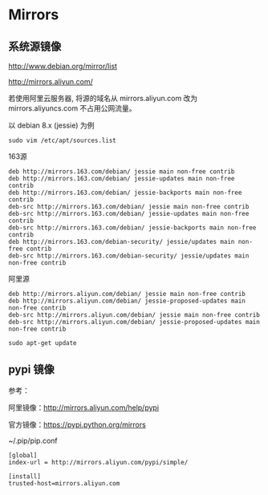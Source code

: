 # Mirrors

## 系统源镜像

http://www.debian.org/mirror/list

http://mirrors.aliyun.com/

若使用阿里云服务器, 将源的域名从 mirrors.aliyun.com 改为 mirrors.aliyuncs.com 不占用公网流量。

以 debian 8.x (jessie) 为例

```
sudo vim /etc/apt/sources.list
```

163源
```
deb http://mirrors.163.com/debian/ jessie main non-free contrib
deb http://mirrors.163.com/debian/ jessie-updates main non-free contrib
deb http://mirrors.163.com/debian/ jessie-backports main non-free contrib
deb-src http://mirrors.163.com/debian/ jessie main non-free contrib
deb-src http://mirrors.163.com/debian/ jessie-updates main non-free contrib
deb-src http://mirrors.163.com/debian/ jessie-backports main non-free contrib
deb http://mirrors.163.com/debian-security/ jessie/updates main non-free contrib
deb-src http://mirrors.163.com/debian-security/ jessie/updates main non-free contrib
```

阿里源
```
deb http://mirrors.aliyun.com/debian/ jessie main non-free contrib
deb http://mirrors.aliyun.com/debian/ jessie-proposed-updates main non-free contrib
deb-src http://mirrors.aliyun.com/debian/ jessie main non-free contrib
deb-src http://mirrors.aliyun.com/debian/ jessie-proposed-updates main non-free contrib
```

```
sudo apt-get update
```


## pypi 镜像

参考：

阿里镜像：http://mirrors.aliyun.com/help/pypi

官方镜像：https://pypi.python.org/mirrors

~/.pip/pip.conf
```
[global]
index-url = http://mirrors.aliyun.com/pypi/simple/

[install]
trusted-host=mirrors.aliyun.com
```
